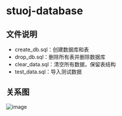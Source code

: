 # stuoj-database

## 文件说明

- create_db.sql：创建数据库和表
- drop_db.sql：删除所有表并删除数据库
- clear_data.sql：清空所有数据，保留表结构
- test_data.sql：导入测试数据

## 关系图

![image](https://github.com/user-attachments/assets/a0fde827-d55c-4e2f-97e2-935fcc276456)
